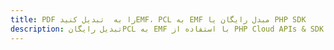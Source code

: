 ---title: PDF را به  تبدیل کنیدEMF، PCL به EMF مبدل رایگان یا PHP SDKdescription: تبدیل رایگانPCL به EMF با استفاده از PHP Cloud APIs & SDK همچنین اسناد PDF را در Cloud ایجاد، ویرایش و رندر کنید.---